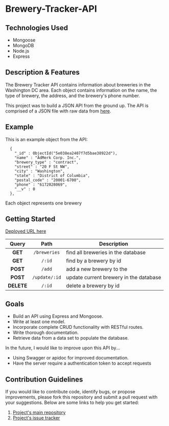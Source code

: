 # Brewery-Tracker-API

## Technologies Used
* Mongoose
* MongoDB
* Node.js
* Express

## Description & Features
The Brewery Tracker API contains information about breweries in the Washington DC area. Each object contains information on the name, the type of brewery, the address, and the brewery's phone number.

This project was to build a JSON API from the ground up. The API is comprised of a JSON file with raw data from [here](https://www.openbrewerydb.org/).

## Example
This is an example object from the API:
```
  {
    "_id" : ObjectId("5e038ea2407f7d5bae38922d"),
	"name" : "AdMerk Corp. Inc.",
	"brewery_type" : "contract",
	"street" : "20 F St NW",
	"city" : "Washington",
	"state" : "District of Columbia",
	"postal_code" : "20001-6700",
	"phone" : "6172028069",
	"__v" : 0
  },
```
Each object represents one brewery

## Getting Started
[Deployed URL here](http://brewery-tracker-api.herokuapp.com/breweries)

| Query | Path | Description | 
|:--------:|:-------:| ------------|
| **GET** | `/breweries` | find all breweries in the database |
| **GET** | `/:id` | find by a brewery by id | 
| **POST** | `/add` | add a new brewery to the |database | 
| **POST** | `/update/:id` | update current brewery in the database  |
| **DELETE** | `/:id` | delete a brewery by id |

## Goals
* Build an API using Express and Mongoose.
* Write at least one model.
* Incorporate complete CRUD functionality with RESTful routes.
* Write thorough documentation.
* Retrieve data from a data set to populate the database.

In the future, I would like to improve upon this API by...
* Using Swagger or apidoc for improved documentation.
* Have the server require a authentication token to accept requests

## Contribution Guidelines
If you would like to contribute code, identify bugs, or propose improvements, please fork this repository and submit a pull request with your suggestions. Below are some links to help you get started:
1. [Project's main repository](https://github.com/jcasado6/api-project)
2. [Project's issue tracker](https://github.com/jcasado6/api-project/issues)